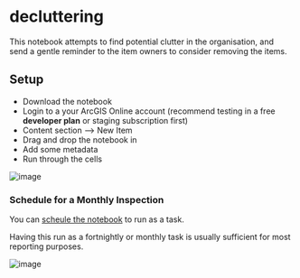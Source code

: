# decluttering
This notebook attempts to find potential clutter in the organisation, and send a gentle reminder to the item owners to consider removing the items. 

## Setup

* Download the notebook
* Login to a your ArcGIS Online account (recommend testing in a free **developer plan** or staging subscription first)
* Content section --> New Item
* Drag and drop the notebook in
* Add some metadata
* Run through the cells


![image](https://user-images.githubusercontent.com/2769383/126859298-11fc1d12-a4b2-4745-9161-0ce711dd21ba.png)

### Schedule for a Monthly Inspection

You can [scheule the notebook](https://doc.arcgis.com/en/arcgis-online/create-maps/prepare-a-notebook-for-automated-execution.htm) to run as a task.

Having this run as a fortnightly or monthly task is usually sufficient for most reporting purposes.

![image](https://user-images.githubusercontent.com/2769383/126923425-4830989c-7696-4e5e-9de4-3ce8d97a76dc.png)
